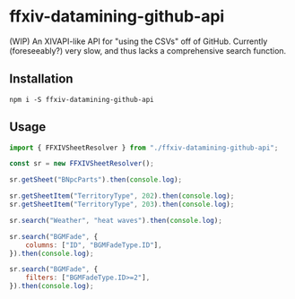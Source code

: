 # ffxiv-datamining-github-api
(WIP) An XIVAPI-like API for "using the CSVs" off of GitHub. Currently (foreseeably?) very slow, and thus lacks a comprehensive search function.

## Installation
`npm i -S ffxiv-datamining-github-api`

## Usage
```js
import { FFXIVSheetResolver } from "./ffxiv-datamining-github-api";

const sr = new FFXIVSheetResolver();

sr.getSheet("BNpcParts").then(console.log);

sr.getSheetItem("TerritoryType", 202).then(console.log);
sr.getSheetItem("TerritoryType", 203).then(console.log);

sr.search("Weather", "heat waves").then(console.log);

sr.search("BGMFade", {
    columns: ["ID", "BGMFadeType.ID"],
}).then(console.log);

sr.search("BGMFade", {
    filters: ["BGMFadeType.ID>=2"],
}).then(console.log);
```